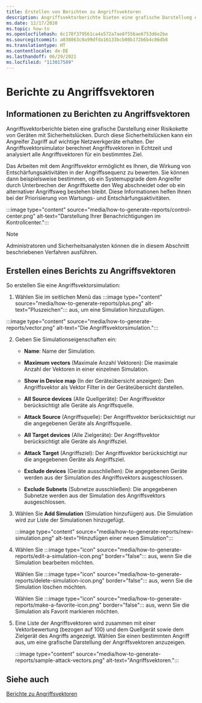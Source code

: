 ```yaml
---
title: Erstellen von Berichten zu Angriffsvektoren
description: Angriffsvektorberichte bieten eine grafische Darstellung einer Risikokette von Geräten mit Sicherheitslücken.
ms.date: 12/17/2020
ms.topic: how-to
ms.openlocfilehash: 6c178f379561ca4a572a7ae8f556ae6753d6e2be
ms.sourcegitcommit: a038863c0a99dfda16133bcb08b172b6b4c86db8
ms.translationtype: HT
ms.contentlocale: de-DE
ms.lasthandoff: 06/29/2021
ms.locfileid: "113017589"
---
```

# <a name="attack-vector-reporting"></a>Berichte zu Angriffsvektoren

## <a name="about-attack-vector-reports"></a>Informationen zu Berichten zu Angriffsvektoren

Angriffsvektorberichte bieten eine grafische Darstellung einer Risikokette von Geräten mit Sicherheitslücken. Durch diese Sicherheitslücken kann ein Angreifer Zugriff auf wichtige Netzwerkgeräte erhalten. Der Angriffsvektorsimulator berechnet Angriffsvektoren in Echtzeit und analysiert alle Angriffsvektoren für ein bestimmtes Ziel.

Das Arbeiten mit dem Angriffsvektor ermöglicht es Ihnen, die Wirkung von Entschärfungsaktivitäten in der Angriffssequenz zu bewerten. Sie können dann beispielsweise bestimmen, ob ein Systemupgrade dem Angreifer durch Unterbrechen der Angriffskette den Weg abschneidet oder ob ein alternativer Angriffsweg bestehen bleibt. Diese Informationen helfen Ihnen bei der Priorisierung von Wartungs- und Entschärfungsaktivitäten.

:::image type="content" source="media/how-to-generate-reports/control-center.png" alt-text="Darstellung Ihrer Benachrichtigungen im Kontrollcenter.":::

> [!NOTE]
> Administratoren und Sicherheitsanalysten können die in diesem Abschnitt beschriebenen Verfahren ausführen.

## <a name="create-an-attack-vector-report"></a>Erstellen eines Berichts zu Angriffsvektoren

So erstellen Sie eine Angriffsvektorsimulation:

1. Wählen Sie im seitlichen Menü das :::image type="content" source="media/how-to-generate-reports/plus.png" alt-text="Pluszeichen"::: aus, um eine Simulation hinzuzufügen.

 :::image type="content" source="media/how-to-generate-reports/vector.png" alt-text="Die Angriffsvektorsimulation.":::

2. Geben Sie Simulationseigenschaften ein:

   - **Name**: Name der Simulation.

   - **Maximum vectors** (Maximale Anzahl Vektoren): Die maximale Anzahl der Vektoren in einer einzelnen Simulation.

   - **Show in Device map** (In der Geräteübersicht anzeigen): Den Angriffsvektor als Vektor Filter in der Geräteübersicht darstellen.

   - **All Source devices** (Alle Quellgeräte): Der Angriffsvektor berücksichtigt alle Geräte als Angriffsquelle.

   - **Attack Source** (Angriffsquelle): Der Angriffsvektor berücksichtigt nur die angegebenen Geräte als Angriffsquelle.

   - **All Target devices** (Alle Zielgeräte): Der Angriffsvektor berücksichtigt alle Geräte als Angriffsziel.

   - **Attack Target** (Angriffsziel): Der Angriffsvektor berücksichtigt nur die angegebenen Geräte als Angriffsziel.

   - **Exclude devices** (Geräte ausschließen): Die angegebenen Geräte werden aus der Simulation des Angriffsvektors ausgeschlossen.

   - **Exclude Subnets** (Subnetze ausschließen): Die angegebenen Subnetze werden aus der Simulation des Angriffsvektors ausgeschlossen.

3. Wählen Sie **Add Simulation** (Simulation hinzufügen) aus. Die Simulation wird zur Liste der Simulationen hinzugefügt.

   :::image type="content" source="media/how-to-generate-reports/new-simulation.png" alt-text="Hinzufügen einer neuen Simulation":::

4. Wählen Sie :::image type="icon" source="media/how-to-generate-reports/edit-a-simulation-icon.png" border="false"::: aus, wenn Sie die Simulation bearbeiten möchten.

   Wählen Sie :::image type="icon" source="media/how-to-generate-reports/delete-simulation-icon.png" border="false"::: aus, wenn Sie die Simulation löschen möchten.

   Wählen Sie :::image type="icon" source="media/how-to-generate-reports/make-a-favorite-icon.png" border="false"::: aus, wenn Sie die Simulation als Favorit markieren möchten.

5. Eine Liste der Angriffsvektoren wird zusammen mit einer Vektorbewertung (bezogen auf 100) und dem Quellgerät sowie dem Zielgerät des Angriffs angezeigt. Wählen Sie einen bestimmten Angriff aus, um eine grafische Darstellung der Angriffsvektoren anzuzeigen.

   :::image type="content" source="media/how-to-generate-reports/sample-attack-vectors.png" alt-text="Angriffsvektoren.":::

## <a name="see-also"></a>Siehe auch

[Berichte zu Angriffsvektoren](how-to-create-attack-vector-reports.md)



